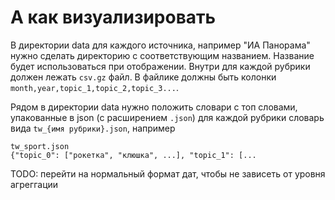 # А как визуализировать
В директории data для каждого источника, например "ИА Панорама" нужно сделать директорию с соответствующим названием. Название будет использоваться при отображении. Внутри для каждой рубрики должен лежать `csv.gz` файл. В файлике должны быть колонки `month,year,topic_1,topic_2,topic_3...`. 
  
Рядом в директории data нужно положить словари с топ словами, упакованные в json (с расширением `.json`) для каждой рубрики словарь вида `tw_{имя рубрики}.json`, например
```
tw_sport.json
{"topic_0": ["рокетка", "клюшка", ...], "topic_1": [...
```

TODO: перейти на нормальный формат дат, чтобы не зависеть от уровня агреггации
